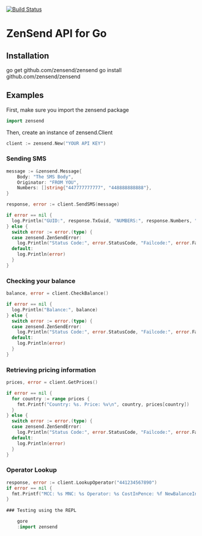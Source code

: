 [![Build Status](https://travis-ci.org/zensend/zensend_go_api.svg?branch=master)](https://travis-ci.org/zensend/zensend_go_api)
# ZenSend API for Go

## Installation

go get github.com/zensend/zensend
go install github.com/zensend/zensend

## Examples
First, make sure you import the zensend package
```go
import zensend
```
Then, create an instance of zensend.Client
```go
client := zensend.New("YOUR API KEY")
```

### Sending SMS
```go
message := &zensend.Message{
    Body: "The SMS Body",
    Originator: "FROM YOU",
    Numbers: []string{"447777777777", "448888888888"},
}

response, error := client.SendSMS(message)

if error == nil {
  log.Println("GUID:", response.TxGuid, "NUMBERS:", response.Numbers, "SMS Parts:", response.SmsParts, "Encoding:", response.Encoding)
} else {
  switch error := error.(type) {
  case zensend.ZenSendError:
    log.Println("Status Code:", error.StatusCode, "Failcode:", error.FailCode, "Parameter:", error.Parameter)
  default:
    log.Println(error)
  }
}
```

### Checking your balance
```go
balance, error = client.CheckBalance()

if error == nil {
  log.Println("Balance:", balance)
} else {
  switch error := error.(type) {
  case zensend.ZenSendError:
    log.Println("Status Code:", error.StatusCode, "Failcode:", error.FailCode, "Parameter:", error.Parameter)
  default:
    log.Println(error)
  }
}
```

### Retrieving pricing information
```go
prices, error = client.GetPrices()

if error == nil {
  for country := range prices {
    fmt.Printf("Country: %s. Price: %v\n", country, prices[country])
  }
} else {
  switch error := error.(type) {
  case zensend.ZenSendError:
    log.Println("Status Code:", error.StatusCode, "Failcode:", error.FailCode, "Parameter:", error.Parameter)
  default:
    log.Println(error)
  }
}
```

### Operator Lookup
```go
response, error := client.LookupOperator("441234567890")
if error == nil {
  fmt.Printf("MCC: %s MNC: %s Operator: %s CostInPence: %f NewBalanceInPence: %f", response.MCC, response.MNC, response.Operator, response.CostInPence, response.NewBalanceInPence)
} 
  
### Testing using the REPL

    gore
    :import zensend

